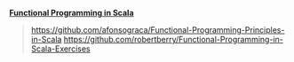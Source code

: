 
**[Functional Programming in Scala](https://www.manning.com/books/functional-programming-in-scala)**

> https://github.com/afonsograca/Functional-Programming-Principles-in-Scala
> https://github.com/robertberry/Functional-Programming-in-Scala-Exercises
